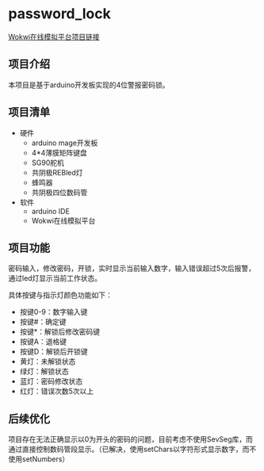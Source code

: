 # password_lock
[Wokwi在线模拟平台项目链接](https://wokwi.com/projects/415623298406563841)

## 项目介绍
本项目是基于arduino开发板实现的4位警报密码锁。

## 项目清单
- 硬件
  - arduino mage开发板
  - 4*4薄膜矩阵键盘
  - SG90舵机
  - 共阴极REBled灯
  - 蜂鸣器
  - 共阴极四位数码管
- 软件
  - arduino IDE
  - Wokwi在线模拟平台

## 项目功能
密码输入，修改密码，开锁，实时显示当前输入数字，输入错误超过5次后报警，通过led灯显示当前工作状态。

具体按键与指示灯颜色功能如下：
- 按键0-9：数字输入键
- 按键#：确定键
- 按键*：解锁后修改密码键
- 按键A：退格键
- 按键D：解锁后开锁键
- 黄灯：未解锁状态
- 绿灯：解锁状态
- 蓝灯：密码修改状态
- 红灯：错误次数5次以上

## 后续优化
项目存在无法正确显示以0为开头的密码的问题，目前考虑不使用SevSeg库，而通过直接控制数码管段显示。（已解决，使用setChars以字符形式显示数字，而不使用setNumbers）
